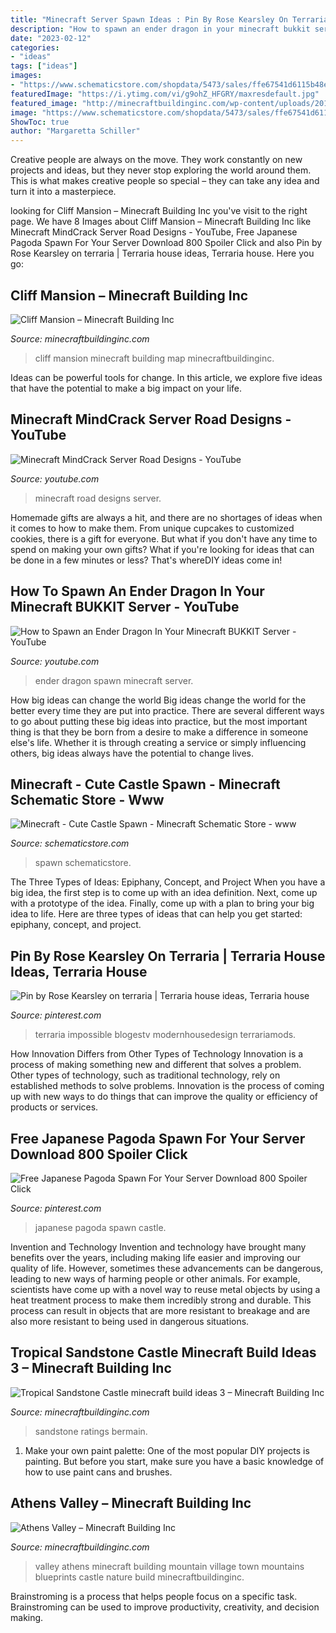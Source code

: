 ```yaml
---
title: "Minecraft Server Spawn Ideas : Pin By Rose Kearsley On Terraria"
description: "How to spawn an ender dragon in your minecraft bukkit server"
date: "2023-02-12"
categories:
- "ideas"
tags: ["ideas"]
images:
- "https://www.schematicstore.com/shopdata/5473/sales/ffe67541d6115b48e8d0a419cccfebf0.png"
featuredImage: "https://i.ytimg.com/vi/g9ohZ_HFGRY/maxresdefault.jpg"
featured_image: "http://minecraftbuildinginc.com/wp-content/uploads/2015/02/Athens-Valley-village-mountain-town-minecraft-building-ideas-blueprints-3.jpg"
image: "https://www.schematicstore.com/shopdata/5473/sales/ffe67541d6115b48e8d0a419cccfebf0.png"
ShowToc: true
author: "Margaretta Schiller"
---
```



Creative people are always on the move. They work constantly on new projects and ideas, but they never stop exploring the world around them. This is what makes creative people so special – they can take any idea and turn it into a masterpiece.

	

		
looking for Cliff Mansion – Minecraft Building Inc you've visit to the right page. We have 8 Images about Cliff Mansion – Minecraft Building Inc like Minecraft MindCrack Server Road Designs - YouTube, Free Japanese Pagoda Spawn For Your Server Download 800 Spoiler Click and also Pin by Rose Kearsley on terraria | Terraria house ideas, Terraria house. Here you go:
		
    
## Cliff Mansion – Minecraft Building Inc

<img loading=lazy src="https://minecraftbuildinginc.com/wp-content/uploads/2014/03/cliff-mansion-minecraft-building-ideas-8.jpg" onerror="this.onerror=null;this.src='https://tse2.mm.bing.net/th?id=OIP.qB6k9-f3IrRylJ94rdODIwHaEW&amp;pid=15.1';" alt="Cliff Mansion – Minecraft Building Inc">

_Source: minecraftbuildinginc.com_

>cliff mansion minecraft building map minecraftbuildinginc. 

	

Ideas can be powerful tools for change. In this article, we explore five ideas that have the potential to make a big impact on your life.

    
## Minecraft MindCrack Server Road Designs - YouTube

<img loading=lazy src="https://i.ytimg.com/vi/g9ohZ_HFGRY/maxresdefault.jpg" onerror="this.onerror=null;this.src='https://tse2.mm.bing.net/th?id=OIP.4sCVf50mnrLI_bvOeFMDmAHaEK&amp;pid=15.1';" alt="Minecraft MindCrack Server Road Designs - YouTube">

_Source: youtube.com_

>minecraft road designs server. 

	

Homemade gifts are always a hit, and there are no shortages of ideas when it comes to how to make them. From unique cupcakes to customized cookies, there is a gift for everyone. But what if you don't have any time to spend on making your own gifts? What if you're looking for ideas that can be done in a few minutes or less? That's whereDIY ideas come in!

    
## How To Spawn An Ender Dragon In Your Minecraft BUKKIT Server - YouTube

<img loading=lazy src="http://i.ytimg.com/vi/SvI2oNyEAqI/maxresdefault.jpg" onerror="this.onerror=null;this.src='https://tse1.mm.bing.net/th?id=OIP.HOmjz4MXTnBIqj25sNnz4wHaEK&amp;pid=15.1';" alt="How to Spawn an Ender Dragon In Your Minecraft BUKKIT Server - YouTube">

_Source: youtube.com_

>ender dragon spawn minecraft server. 

	

How big ideas can change the world
Big ideas change the world for the better every time they are put into practice. There are several different ways to go about putting these big ideas into practice, but the most important thing is that they be born from a desire to make a difference in someone else's life. Whether it is through creating a service or simply influencing others, big ideas always have the potential to change lives.

    
## Minecraft - Cute Castle Spawn - Minecraft Schematic Store - Www

<img loading=lazy src="https://www.schematicstore.com/shopdata/5473/sales/ffe67541d6115b48e8d0a419cccfebf0.png" onerror="this.onerror=null;this.src='https://tse4.mm.bing.net/th?id=OIP.47sHgDju33lIHnt-FC9o6QHaEW&amp;pid=15.1';" alt="Minecraft - Cute Castle Spawn - Minecraft Schematic Store - www">

_Source: schematicstore.com_

>spawn schematicstore. 

	

The Three Types of Ideas: Epiphany, Concept, and Project
When you have a big idea, the first step is to come up with an idea definition. Next, come up with a prototype of the idea. Finally, come up with a plan to bring your big idea to life. Here are three types of ideas that can help you get started: epiphany, concept, and project.

    
## Pin By Rose Kearsley On Terraria | Terraria House Ideas, Terraria House

<img loading=lazy src="https://i.pinimg.com/736x/b4/b1/db/b4b1dba13f4ccd582a114d42a511aa17.jpg" onerror="this.onerror=null;this.src='https://tse3.mm.bing.net/th?id=OIP.dZMuLc2wVJbScwZj0sw0ywHaE6&amp;pid=15.1';" alt="Pin by Rose Kearsley on terraria | Terraria house ideas, Terraria house">

_Source: pinterest.com_

>terraria impossible blogestv modernhousedesign terrariamods. 

	

How Innovation Differs from Other Types of Technology
Innovation is a process of making something new and different that solves a problem. Other types of technology, such as traditional technology, rely on established methods to solve problems. Innovation is the process of coming up with new ways to do things that can improve the quality or efficiency of products or services.

    
## Free Japanese Pagoda Spawn For Your Server Download 800 Spoiler Click

<img loading=lazy src="https://i.pinimg.com/736x/b3/06/2e/b3062e134891242c2ec15012514ca1f4--japanese-pagoda-apartment-floor-plans.jpg" onerror="this.onerror=null;this.src='https://tse4.mm.bing.net/th?id=OIP.6c2n_NIa2wZd33H9QKTjNgHaD7&amp;pid=15.1';" alt="Free Japanese Pagoda Spawn For Your Server Download 800 Spoiler Click">

_Source: pinterest.com_

>japanese pagoda spawn castle. 

	

Invention and Technology
Invention and technology have brought many benefits over the years, including making life easier and improving our quality of life. However, sometimes these advancements can be dangerous, leading to new ways of harming people or other animals. For example, scientists have come up with a novel way to reuse metal objects by using a heat treatment process to make them incredibly strong and durable. This process can result in objects that are more resistant to breakage and are also more resistant to being used in dangerous situations.

    
## Tropical Sandstone Castle Minecraft Build Ideas 3 – Minecraft Building Inc

<img loading=lazy src="https://minecraftbuildinginc.com/wp-content/uploads/2013/08/Tropical-Sandstone-Castle-minecraft-build-ideas-3.jpg" onerror="this.onerror=null;this.src='https://tse2.mm.bing.net/th?id=OIP.8YSMjJqeR6MVyeBQTNPNNwHaEK&amp;pid=15.1';" alt="Tropical Sandstone Castle minecraft build ideas 3 – Minecraft Building Inc">

_Source: minecraftbuildinginc.com_

>sandstone ratings bermain. 

	

1. Make your own paint palette: One of the most popular DIY projects is painting. But before you start, make sure you have a basic knowledge of how to use paint cans and brushes.

    
## Athens Valley – Minecraft Building Inc

<img loading=lazy src="http://minecraftbuildinginc.com/wp-content/uploads/2015/02/Athens-Valley-village-mountain-town-minecraft-building-ideas-blueprints-3.jpg" onerror="this.onerror=null;this.src='https://tse1.mm.bing.net/th?id=OIP.7w8jRsdJueBfnCmE_ohd5gHaD0&amp;pid=15.1';" alt="Athens Valley – Minecraft Building Inc">

_Source: minecraftbuildinginc.com_

>valley athens minecraft building mountain village town mountains blueprints castle nature build minecraftbuildinginc. 

	

Brainstroming is a process that helps people focus on a specific task. Brainstroming can be used to improve productivity, creativity, and decision making.

